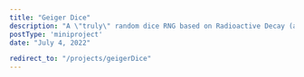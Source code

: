 ```yaml
---
title: "Geiger Dice"
description: "A \"truly\" random dice RNG based on Radioactive Decay (a quantum process)"
postType: 'miniproject'
date: "July 4, 2022"

redirect_to: "/projects/geigerDice"
---
```

